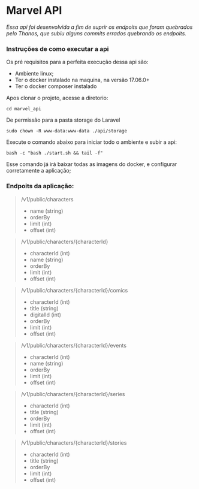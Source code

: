 # Marvel API

_Essa api foi desenvolvida a fim de suprir os endpoits que foram quebrados pelo Thanos, que subiu alguns commits errados quebrando os endpoits._

### Instruções de como executar a api

Os pré requisitos para a perfeita execução dessa api são:
 * Ambiente linux;
 * Ter o docker instalado na maquina, na versão 17.06.0+
 * Ter o docker composer instalado

Apos clonar o projeto, acesse a diretorio:

`cd marvel_api`

De permissão para a pasta storage do Laravel

`sudo chown -R www-data:www-data ./api/storage`

Execute o comando abaixo para iniciar todo o ambiente e subir a api:

`bash -c "bash ./start.sh && tail -f"`

Esse comando já irá baixar todas as imagens do docker, e configurar corretamente a aplicação;

### Endpoits da aplicação:

> /v1/public/characters
> * name (string)
> * orderBy 
> * limit (int)
> * offset (int)

> /v1/public/characters/{characterId}
> * characterId (int)
> * name (string)
> * orderBy 
> * limit (int)
> * offset (int)

> /v1/public/characters/{characterId}/comics
> * characterId (int)
> * title (string)
> * digitalId (int)
> * orderBy 
> * limit (int)
> * offset (int)

> /v1/public/characters/{characterId}/events
> * characterId (int)
> * name (string)
> * orderBy 
> * limit (int)
> * offset (int)

> /v1/public/characters/{characterId}/series
> * characterId (int)
> * title (string)
> * orderBy 
> * limit (int)
> * offset (int)

> /v1/public/characters/{characterId}/stories
> * characterId (int)
> * title (string)
> * orderBy 
> * limit (int)
> * offset (int)
